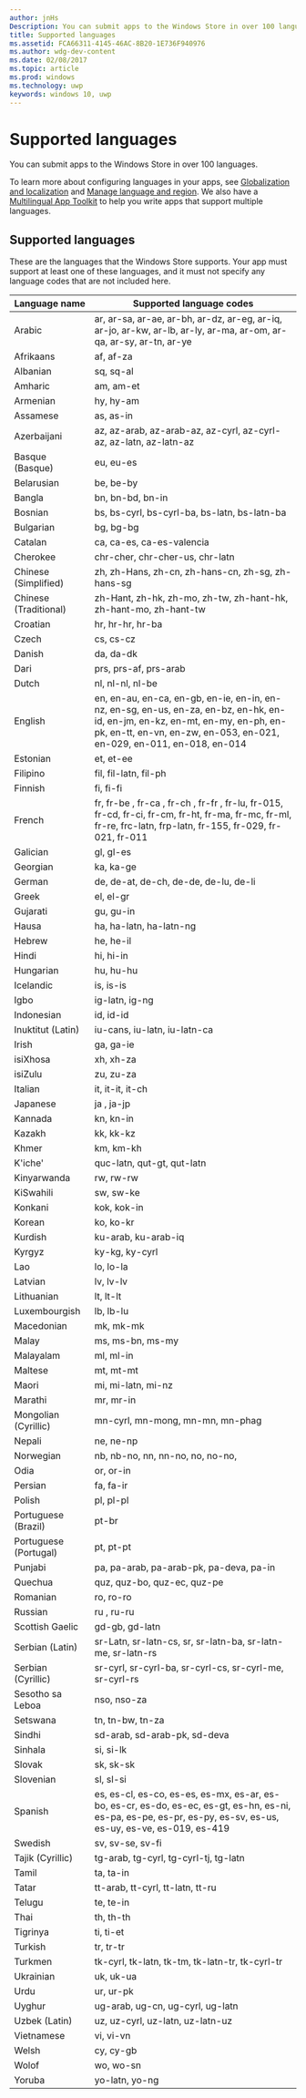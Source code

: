 ```yaml
---
author: jnHs
Description: You can submit apps to the Windows Store in over 100 languages.
title: Supported languages
ms.assetid: FCA66311-4145-46AC-8B20-1E736F940976
ms.author: wdg-dev-content
ms.date: 02/08/2017
ms.topic: article
ms.prod: windows
ms.technology: uwp
keywords: windows 10, uwp
---
```


# Supported languages


You can submit apps to the Windows Store in over 100 languages.

To learn more about configuring languages in your apps, see [Globalization and localization](../globalizing/globalizing-portal.md) and [Manage language and region](../globalizing/manage-language-and-region.md). We also have a [Multilingual App Toolkit](https://msdn.microsoft.com/library/windows/apps/xaml/jj572370) to help you write apps that support multiple languages.

## Supported languages


These are the languages that the Windows Store supports. Your app must support at least one of these languages, and it must not specify any language codes that are not included here.

| Language name         | Supported language codes                                                                                                                                                                              |
|-----------------------|-------------------------------------------------------------------------------------------------------------------------------------------------------------------------------------------------------|
| Arabic                | ar, ar-sa, ar-ae, ar-bh, ar-dz, ar-eg, ar-iq, ar-jo, ar-kw, ar-lb, ar-ly, ar-ma, ar-om, ar-qa, ar-sy, ar-tn, ar-ye                                                                                    |
| Afrikaans             | af, af-za                                                                                                                                                                                             |
| Albanian              | sq, sq-al                                                                                                                                                                                             |
| Amharic               | am, am-et                                                                                                                                                                                             |
| Armenian              | hy, hy-am                                                                                                                                                                                             |
| Assamese              | as, as-in                                                                                                                                                                                             |
| Azerbaijani           | az, az-arab, az-arab-az, az-cyrl, az-cyrl-az, az-latn, az-latn-az                                                                                                                                     |
| Basque (Basque)       | eu, eu-es                                                                                                                                                                                             |
| Belarusian            | be, be-by                                                                                                                                                                                             |
| Bangla                | bn, bn-bd, bn-in                                                                                                                                                                                      |
| Bosnian               | bs, bs-cyrl, bs-cyrl-ba, bs-latn, bs-latn-ba                                                                                                                                                          |
| Bulgarian             | bg, bg-bg                                                                                                                                                                                             |
| Catalan               | ca, ca-es, ca-es-valencia                                                                                                                                                                             |
| Cherokee              | chr-cher, chr-cher-us, chr-latn                                                                                                                                                                       |
| Chinese (Simplified)  | zh, zh-Hans, zh-cn, zh-hans-cn, zh-sg, zh-hans-sg                                                                                                                                                     |
| Chinese (Traditional) | zh-Hant, zh-hk, zh-mo, zh-tw, zh-hant-hk, zh-hant-mo, zh-hant-tw                                                                                                                                      |
| Croatian              | hr, hr-hr, hr-ba                                                                                                                                                                                      |
| Czech                 | cs, cs-cz                                                                                                                                                                                             |
| Danish                | da, da-dk                                                                                                                                                                                             |
| Dari                  | prs, prs-af, prs-arab                                                                                                                                                                                 |
| Dutch                 | nl, nl-nl, nl-be                                                                                                                                                                                      |
| English               | en, en-au, en-ca, en-gb, en-ie, en-in, en-nz, en-sg, en-us, en-za, en-bz, en-hk, en-id, en-jm, en-kz, en-mt, en-my, en-ph, en-pk, en-tt, en-vn, en-zw, en-053, en-021, en-029, en-011, en-018, en-014 |
| Estonian              | et, et-ee                                                                                                                                                                                             |
| Filipino              | fil, fil-latn, fil-ph                                                                                                                                                                                 |
| Finnish               | fi, fi-fi                                                                                                                                                                                             |
| French                | fr, fr-be , fr-ca , fr-ch , fr-fr , fr-lu, fr-015, fr-cd, fr-ci, fr-cm, fr-ht, fr-ma, fr-mc, fr-ml, fr-re, frc-latn, frp-latn, fr-155, fr-029, fr-021, fr-011                                         |
| Galician              | gl, gl-es                                                                                                                                                                                             |
| Georgian              | ka, ka-ge                                                                                                                                                                                             |
| German                | de, de-at, de-ch, de-de, de-lu, de-li                                                                                                                                                                 |
| Greek                 | el, el-gr                                                                                                                                                                                             |
| Gujarati              | gu, gu-in                                                                                                                                                                                             |
| Hausa                 | ha, ha-latn, ha-latn-ng                                                                                                                                                                               |
| Hebrew                | he, he-il                                                                                                                                                                                             |
| Hindi                 | hi, hi-in                                                                                                                                                                                             |
| Hungarian             | hu, hu-hu                                                                                                                                                                                             |
| Icelandic             | is, is-is                                                                                                                                                                                             |
| Igbo                  | ig-latn, ig-ng                                                                                                                                                                                        |
| Indonesian            | id, id-id                                                                                                                                                                                             |
| Inuktitut (Latin)     | iu-cans, iu-latn, iu-latn-ca                                                                                                                                                                          |
| Irish                 | ga, ga-ie                                                                                                                                                                                             |
| isiXhosa              | xh, xh-za                                                                                                                                                                                             |
| isiZulu               | zu, zu-za                                                                                                                                                                                             |
| Italian               | it, it-it, it-ch                                                                                                                                                                                      |
| Japanese              | ja , ja-jp                                                                                                                                                                                            |
| Kannada               | kn, kn-in                                                                                                                                                                                             |
| Kazakh                | kk, kk-kz                                                                                                                                                                                             |
| Khmer                 | km, km-kh                                                                                                                                                                                             |
| K'iche'               | quc-latn, qut-gt, qut-latn                                                                                                                                                                            |
| Kinyarwanda           | rw, rw-rw                                                                                                                                                                                             |
| KiSwahili             | sw, sw-ke                                                                                                                                                                                             |
| Konkani               | kok, kok-in                                                                                                                                                                                           |
| Korean                | ko, ko-kr                                                                                                                                                                                             |
| Kurdish               | ku-arab, ku-arab-iq                                                                                                                                                                                   |
| Kyrgyz                | ky-kg, ky-cyrl                                                                                                                                                                                        |
| Lao                   | lo, lo-la                                                                                                                                                                                             |
| Latvian               | lv, lv-lv                                                                                                                                                                                             |
| Lithuanian            | lt, lt-lt                                                                                                                                                                                             |
| Luxembourgish         | lb, lb-lu                                                                                                                                                                                             |
| Macedonian            | mk, mk-mk                                                                                                                                                                                             |
| Malay                 | ms, ms-bn, ms-my                                                                                                                                                                                      |
| Malayalam             | ml, ml-in                                                                                                                                                                                             |
| Maltese               | mt, mt-mt                                                                                                                                                                                             |
| Maori                 | mi, mi-latn, mi-nz                                                                                                                                                                                    |
| Marathi               | mr, mr-in                                                                                                                                                                                             |
| Mongolian (Cyrillic)  | mn-cyrl, mn-mong, mn-mn, mn-phag                                                                                                                                                                      |
| Nepali                | ne, ne-np                                                                                                                                                                                             |
| Norwegian             | nb, nb-no, nn, nn-no, no, no-no,                                                                                                                                                                      |
| Odia                  | or, or-in                                                                                                                                                                                             |
| Persian               | fa, fa-ir                                                                                                                                                                                             |
| Polish                | pl, pl-pl                                                                                                                                                                                             |
| Portuguese (Brazil)   | pt-br                                                                                                                                                                                                 |
| Portuguese (Portugal) | pt, pt-pt                                                                                                                                                                                             |
| Punjabi               | pa, pa-arab, pa-arab-pk, pa-deva, pa-in                                                                                                                                                               |
| Quechua               | quz, quz-bo, quz-ec, quz-pe                                                                                                                                                                           |
| Romanian              | ro, ro-ro                                                                                                                                                                                             |
| Russian               | ru , ru-ru                                                                                                                                                                                            |
| Scottish Gaelic       | gd-gb, gd-latn                                                                                                                                                                                        |
| Serbian (Latin)       | sr-Latn, sr-latn-cs, sr, sr-latn-ba, sr-latn-me, sr-latn-rs                                                                                                                                           |
| Serbian (Cyrillic)    | sr-cyrl, sr-cyrl-ba, sr-cyrl-cs, sr-cyrl-me, sr-cyrl-rs                                                                                                                                               |
| Sesotho sa Leboa      | nso, nso-za                                                                                                                                                                                           |
| Setswana              | tn, tn-bw, tn-za                                                                                                                                                                                      |
| Sindhi                | sd-arab, sd-arab-pk, sd-deva                                                                                                                                                                          |
| Sinhala               | si, si-lk                                                                                                                                                                                             |
| Slovak                | sk, sk-sk                                                                                                                                                                                             |
| Slovenian             | sl, sl-si                                                                                                                                                                                             |
| Spanish               | es, es-cl, es-co, es-es, es-mx, es-ar, es-bo, es-cr, es-do, es-ec, es-gt, es-hn, es-ni, es-pa, es-pe, es-pr, es-py, es-sv, es-us, es-uy, es-ve, es-019, es-419                                        |
| Swedish               | sv, sv-se, sv-fi                                                                                                                                                                                      |
| Tajik (Cyrillic)      | tg-arab, tg-cyrl, tg-cyrl-tj, tg-latn                                                                                                                                                                 |
| Tamil                 | ta, ta-in                                                                                                                                                                                             |
| Tatar                 | tt-arab, tt-cyrl, tt-latn, tt-ru                                                                                                                                                                      |
| Telugu                | te, te-in                                                                                                                                                                                             |
| Thai                  | th, th-th                                                                                                                                                                                             |
| Tigrinya              | ti, ti-et                                                                                                                                                                                             |
| Turkish               | tr, tr-tr                                                                                                                                                                                             |
| Turkmen               | tk-cyrl, tk-latn, tk-tm, tk-latn-tr, tk-cyrl-tr                                                                                                                                                       |
| Ukrainian             | uk, uk-ua                                                                                                                                                                                             |
| Urdu                  | ur, ur-pk                                                                                                                                                                                             |
| Uyghur                | ug-arab, ug-cn, ug-cyrl, ug-latn                                                                                                                                                                      |
| Uzbek (Latin)         | uz, uz-cyrl, uz-latn, uz-latn-uz                                                                                                                                                                      |
| Vietnamese            | vi, vi-vn                                                                                                                                                                                             |
| Welsh                 | cy, cy-gb                                                                                                                                                                                             |
| Wolof                 | wo, wo-sn                                                                                                                                                                                             |
| Yoruba                | yo-latn, yo-ng                                                                                                                                                                                        |

 

 

 





